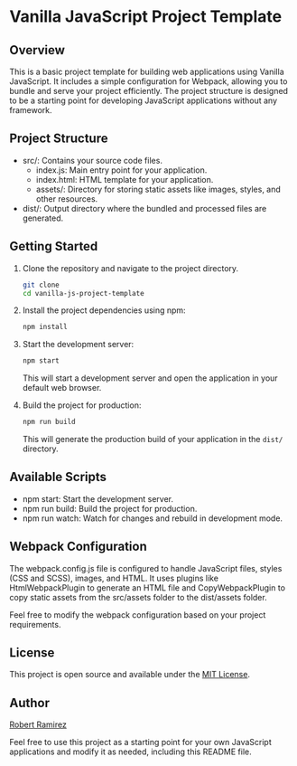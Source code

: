 # Vanilla JavaScript Project Template

## Overview
This is a basic project template for building web applications using Vanilla JavaScript. It includes a simple configuration for Webpack, allowing you to bundle and serve your project efficiently. The project structure is designed to be a starting point for developing JavaScript applications without any framework.

## Project Structure

- src/: Contains your source code files.
    - index.js: Main entry point for your application.
    - index.html: HTML template for your application.
    - assets/: Directory for storing static assets like images, styles, and other resources.
- dist/: Output directory where the bundled and processed files are generated.

## Getting Started

1. Clone the repository and navigate to the project directory.
    ```bash
    git clone
    cd vanilla-js-project-template
    ```

2. Install the project dependencies using npm:
    ```bash
    npm install
    ```

3. Start the development server:
    ```bash
    npm start
    ```
    This will start a development server and open the application in your default web browser.

4. Build the project for production:
    ```bash
    npm run build
    ```
    This will generate the production build of your application in the `dist/` directory.


## Available Scripts
- npm start: Start the development server.
- npm run build: Build the project for production.
- npm run watch: Watch for changes and rebuild in development mode.

## Webpack Configuration
The webpack.config.js file is configured to handle JavaScript files, styles (CSS and SCSS), images, and HTML. It uses plugins like HtmlWebpackPlugin to generate an HTML file and CopyWebpackPlugin to copy static assets from the src/assets folder to the dist/assets folder.

Feel free to modify the webpack configuration based on your project requirements.

## License

This project is open source and available under the [MIT License](LICENSE).


## Author

[Robert Ramirez]()


Feel free to use this project as a starting point for your own JavaScript applications and modify it as needed, including this README file.